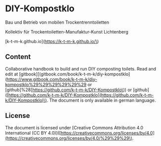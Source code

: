 # DIY-Kompostklo

Bau und Betrieb von mobilen Trockentrenntoiletten

Kollektiv für Trockentoiletten-Manufaktur-Kunst Lichtenberg

[k-t-m-k.github.io](https://k-t-m-k.github.io/\)

## Content

Collaborative handbook to build and run DIY composting toilets. Read and edit at \[gitbook\][\(gitbook.com/book/k-t-m-k/diy-kompostklo](https://www.gitbook.com/book/k-t-m-k/diy-kompostklo%29%29%29%29%29%29 or [github]%28[https://github.com/k-t-m-k/DIY-Kompostklo\)\) or \[github\]\([https://github.com/k-t-m-k/DIY-Kompostklo](https://github.com/k-t-m-k/DIY-Kompostklo)\). The document is only available in german language.

## License

The document is licensed under \[Creative Commons Attribution 4.0 International \(CC BY 4.0\)\]\([https://creativecommons.org/licenses/by/4.0](https://creativecommons.org/licenses/by/4.0/%29%29%29\).

